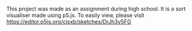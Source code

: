 This project was made as an assignment during high school. It is a sort visualiser made using p5.js.
To easily view, please visit https://editor.p5js.org/cjsxb/sketches/DrJh3v5FG
